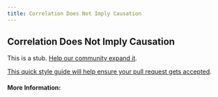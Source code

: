 ```yaml
---
title: Correlation Does Not Imply Causation
---
```


## Correlation Does Not Imply Causation

This is a stub. [Help our community expand it](https://github.com/freecodecamp/guides/tree/master/src/pages/articles/machine-learning/principles/correlation-does-not-imply-causation/index.md).

[This quick style guide will help ensure your pull request gets accepted](https://github.com/freeCodeCamp/guides/blob/master/README.md).

<!-- The article goes here, in GitHub-flavored Markdown. Feel free to add YouTube videos, images, and CodePen/JSBin embeds  -->

#### More Information:
<!-- Please add any articles you think might be helpful to read before writing the article -->


